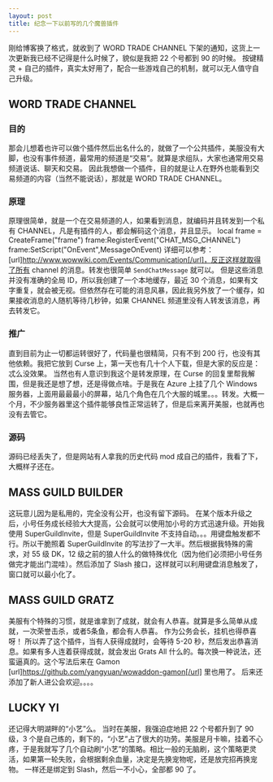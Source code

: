 ```yaml
---
layout: post
title: 纪念一下以前写的几个魔兽插件
---
```


刚给博客换了格式，就收到了 WORD TRADE CHANNEL 下架的通知，这货上一次更新我已经不记得是什么时候了，貌似是我把 22 个号都到 90 的时候。
按键精灵 + 自己的插件，真实太好用了，配合一些游戏自己的机制，就可以无人值守自己升级。

WORD TRADE CHANNEL
----
### 目的
那会儿想着也许可以做个插件然后出名什么的，就做了一个公共插件，美服没有大脚，也没有事件频道，最常用的频道是“交易”。就算是求组队，大家也通常用交易频道说话、聊天和交易。
因此我想做一个插件，目的就是让人在野外也能看到交易频道的内容（当然不能说话），那就是 WORD TRADE CHANNEL。
### 原理
原理很简单，就是一个在交易频道的人，如果看到消息，就编码并且转发到一个私有 CHANNEL，凡是有插件的人，都会解码这个消息，并且显示。
	local frame = CreateFrame("frame")
	frame:RegisterEvent("CHAT_MSG_CHANNEL")
	frame:SetScript("OnEvent",MessageOnEvent)
详细可以参考：[url]http://www.wowwiki.com/Events/Communication[/url]，反正这样就取得了所有 channel 的消息。转发也很简单 `SendChatMessage` 就可以。
但是这些消息并没有准确的全局 ID，所以我创建了一个本地缓存，最近 30 个消息，如果有文字重复，就会被无视。但依然存在可能的消息风暴，因此我另外放了一个缓存，如果接收消息的人随机等待几秒钟，如果 CHANNEL 频道里没有人转发该消息，再去转发它。
### 推广
直到目前为止一切都运转很好了，代码量也很精简，只有不到 200 行，也没有其他依赖。我把它放到 Curse 上，第一天也有几十个人下载，但是大家的反应是：忒么没效果。
当然也有人意识到我这个是转发原理，在 Curse 的回复里帮我解围，但是我还是想了想，还是得做点啥。于是我在 Azure 上挂了几个 Windows 服务器，上面用最最最小的屏幕，站几个角色在几个大服的城里。。。转发。大概一个月，不少服务器里这个插件能够良性正常运转了，但是后来离开美服，也就再也没有去管它。
### 源码
源码已经丢失了，但是网站有人拿我的历史代码 mod 成自己的插件，我看了下，大概样子还在。

MASS GUILD BUILDER
----
这玩意儿因为是私用的，完全没有公开，也没有留下源码。
在某个版本升级之后，小号任务成长经验大大提高，公会就可以使用加小号的方式迅速升级。开始我使用 SuperGuildInvite，但是 SuperGuildInvite 不支持自动。。。用键盘触发都不行。所以干脆照着 SuperGuildInvite 的写法抄了一大半。然后根据我特殊的需求，对 55 级 DK，12 级之前的狼人什么的做特殊优化（因为他们必须把小号任务做完才能出门混哇）。然后添加了 Slash 接口，这样就可以利用键盘消息触发了，窗口就可以最小化了。

MASS GUILD GRATZ
----
美服有个特殊的习惯，就是谁拿到了成就，就会有人恭喜。就算是多么简单从成就，一次荣誉击杀，或者5条鱼，都会有人恭喜。
作为公务会长，挂机也得恭喜呀！
所以弄了这个插件，当有人获得成就时，会等待 5-20 秒，然后发出恭喜消息。如果有多人连着获得成就，就会发出 Grats All 什么的。每次换一种说法，还蛮逼真的。这个写法后来在 Gamon [url]https://github.com/yangyuan/wowaddon-gamon[/url] 里也用了。
后来还添加了新人进公会欢迎。。。。

LUCKY YI
----
还记得大明湖畔的“小艺”么。
当时在美服，我强迫症地把 22 个号都升到了 90 级，3 个是自己练的，剩下的，“小艺”占了很大的功劳。美服是月卡嘛，挂着不心疼，于是我就写了几个自动刷“小艺”的策略。相比一般的无脑刷，这个策略更灵活，如果第一轮失败，会根据剩余血量，决定是先换宠物呢，还是放完招再换宠物。
一样还是绑定到 Slash，然后一不小心，全部都 90 了。
